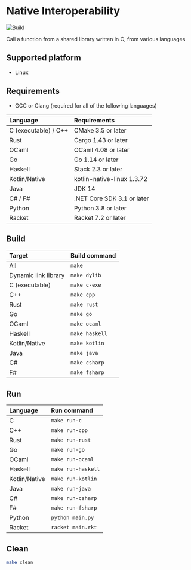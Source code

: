 # Native Interoperability

![Build](https://github.com/0918nobita/native-interop/workflows/Build/badge.svg)

Call a function from a shared library written in C, from various languages

## Supported platform

- Linux

## Requirements

- GCC or Clang (required for all of the following languages)

| Language | Requirements |
| :--- | :--- |
| C (executable) / C++ | CMake 3.5 or later |
| Rust | Cargo 1.43 or later |
| OCaml | OCaml 4.08 or later |
| Go | Go 1.14 or later |
| Haskell | Stack 2.3 or later |
| Kotlin/Native | kotlin-native-linux 1.3.72 |
| Java | JDK 14 |
| C# / F# | .NET Core SDK 3.1 or later |
| Python | Python 3.8 or later |
| Racket | Racket 7.2 or later |

## Build

| Target | Build command |
| :--- | :--- |
| All | `make` |
| Dynamic link library | `make dylib` |
| C (executable) | `make c-exe` |
| C++ | `make cpp` |
| Rust | `make rust` |
| Go | `make go` |
| OCaml | `make ocaml` |
| Haskell | `make haskell` |
| Kotlin/Native | `make kotlin` |
| Java | `make java` |
| C# | `make csharp` |
| F# | `make fsharp` |

## Run

| Language | Run command |
| :--- | :--- |
| C | `make run-c` |
| C++ | `make run-cpp` |
| Rust | `make run-rust` |
| Go | `make run-go` |
| OCaml | `make run-ocaml` |
| Haskell | `make run-haskell` |
| Kotlin/Native | `make run-kotlin` |
| Java | `make run-java` |
| C# | `make run-csharp` |
| F# | `make run-fsharp` |
| Python | `python main.py` |
| Racket | `racket main.rkt` |

## Clean

```bash
make clean
```
